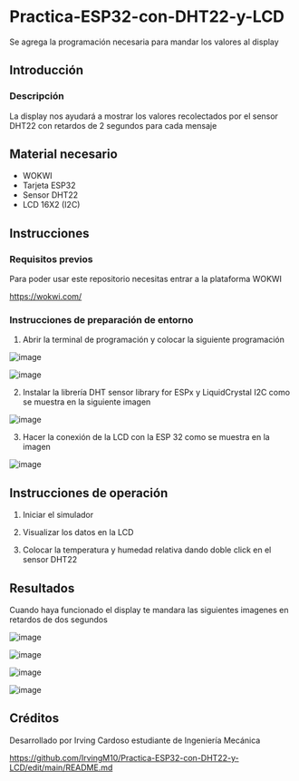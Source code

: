 # Practica-ESP32-con-DHT22-y-LCD
Se agrega la programación necesaria para mandar los valores al display
## Introducción 
### Descripción 

La display nos ayudará a mostrar los valores recolectados por el sensor DHT22 con retardos de 2 segundos para cada mensaje 

## Material necesario
- WOKWI
- Tarjeta ESP32
- Sensor DHT22
- LCD 16X2 (I2C)

## Instrucciones 

### Requisitos previos 

Para poder usar este repositorio necesitas entrar a la plataforma WOKWI 

https://wokwi.com/

### Instrucciones de preparación de entorno 

1. Abrir la terminal de programación y colocar la siguiente programación

![image](https://github.com/user-attachments/assets/32dbc6cc-67de-4463-93fe-bb354e35ef7c)

![image](https://github.com/user-attachments/assets/0139f134-a0cf-4660-af30-9a479ce01d09)

2. Instalar la librería DHT sensor library for ESPx y LiquidCrystal I2C como se muestra en la siguiente imagen

![image](https://github.com/user-attachments/assets/41255636-8cbb-465a-bdd0-6731fcf016d5)

3. Hacer la conexión de la LCD con la ESP 32 como se muestra en la imagen

![image](https://github.com/user-attachments/assets/08e8be15-5bf8-4311-bd80-a5f376afef42)

## Instrucciones de operación 

1. Iniciar el simulador

2. Visualizar los datos en la LCD

3. Colocar la temperatura y humedad relativa dando doble click en el sensor DHT22

## Resultados 

Cuando haya funcionado el display te mandara las siguientes imagenes en retardos de dos segundos

![image](https://github.com/user-attachments/assets/9b530020-5c50-458c-b0ba-510d04421726)

![image](https://github.com/user-attachments/assets/6cad2cc5-63af-4c28-87b3-d252c7817855)

![image](https://github.com/user-attachments/assets/fbeaa748-981f-42f0-909d-9c019fcad8ab)

![image](https://github.com/user-attachments/assets/f2a83b1e-a7fe-4c98-b605-e22443774ed7)

## Créditos
Desarrollado por Irving Cardoso estudiante de Ingeniería Mecánica

https://github.com/IrvingM10/Practica-ESP32-con-DHT22-y-LCD/edit/main/README.md   
